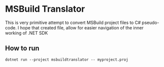 # MSBuild Translator

This is very primitive attempt to convert MSBuild project files to C# pseudo-code.
I hope that created file, allow for easier navigation of the inner working of .NET SDK

## How to run

```
dotnet run --project msbuildtranslator -- myproject.proj
```
